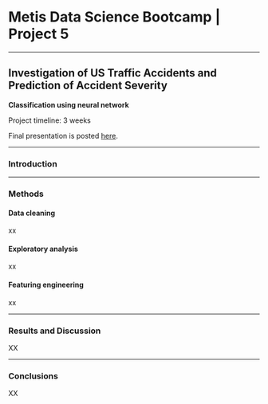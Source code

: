 # Metis Data Science Bootcamp | Project 5

---

## **Investigation of US Traffic Accidents and Prediction of Accident Severity**

**Classification using neural network**

Project timeline: 3 weeks

Final presentation is posted [here](https://github.com/weizhao-BME/metis-project2/blob/main/presentation/presentation_project2.pdf).

------------

### **Introduction** 

 



***********************

### **Methods**

#### Data cleaning

xx 

#### Exploratory analysis

xx

#### Featuring engineering

xx



---

### Results and Discussion

XX





---

### Conclusions

XX







